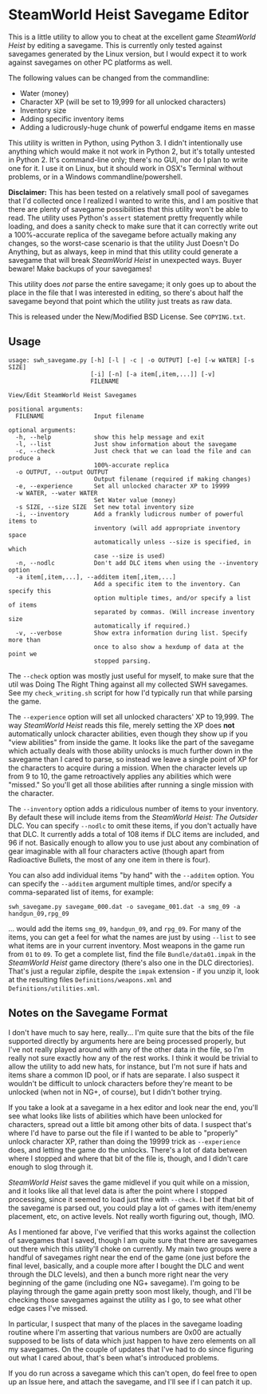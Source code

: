 SteamWorld Heist Savegame Editor
================================

This is a little utility to allow you to cheat at the excellent game
*SteamWorld Heist* by editing a savegame.  This is currently only tested
against savegames generated by the Linux version, but I would expect
it to work against savegames on other PC platforms as well.

The following values can be changed from the commandline:
 * Water (money)
 * Character XP (will be set to 19,999 for all unlocked characters)
 * Inventory size
 * Adding specific inventory items
 * Adding a ludicrously-huge chunk of powerful endgame items en masse

This utility is written in Python, using Python 3.  I didn't intentionally
use anything which would make it not work in Python 2, but it's totally
untested in Python 2.  It's command-line only; there's no GUI, nor do I
plan to write one for it.  I use it on Linux, but it should work in OSX's
Terminal without problems, or in a Windows commandline/powershell.

**Disclaimer:** This has been tested on a relatively small pool of
savegames that I'd collected once I realized I wanted to write this,
and I am positive that there are plenty of savegame possibilities that
this utility won't be able to read.  The utility uses Python's `assert`
statement pretty frequently while loading, and does a sanity check to
make sure that it can correctly write out a 100%-accurate replica of
the savegame before actually making any changes, so the worst-case
scenario is that the utility Just Doesn't Do Anything, but as always,
keep in mind that this utility could generate a savegame that will
break *SteamWorld Heist* in unexpected ways.  Buyer beware!  Make backups
of your savegames!

This utility does *not* parse the entire savegame; it only goes up to
about the place in the file that I was interested in editing, so there's
about half the savegame beyond that point which the utility just treats
as raw data.

This is released under the New/Modified BSD License.  See `COPYING.txt`.

Usage
-----

```
usage: swh_savegame.py [-h] [-l | -c | -o OUTPUT] [-e] [-w WATER] [-s SIZE]
                       [-i] [-n] [-a item[,item,...]] [-v]
                       FILENAME

View/Edit SteamWorld Heist Savegames

positional arguments:
  FILENAME              Input filename

optional arguments:
  -h, --help            show this help message and exit
  -l, --list            Just show information about the savegame
  -c, --check           Just check that we can load the file and can produce a
                        100%-accurate replica
  -o OUTPUT, --output OUTPUT
                        Output filename (required if making changes)
  -e, --experience      Set all unlocked character XP to 19999
  -w WATER, --water WATER
                        Set Water value (money)
  -s SIZE, --size SIZE  Set new total inventory size
  -i, --inventory       Add a frankly ludicrous number of powerful items to
                        inventory (will add appropriate inventory space
                        automatically unless --size is specified, in which
                        case --size is used)
  -n, --nodlc           Don't add DLC items when using the --inventory option
  -a item[,item,...], --additem item[,item,...]
                        Add a specific item to the inventory. Can specify this
                        option multiple times, and/or specify a list of items
                        separated by commas. (Will increase inventory size
                        automatically if required.)
  -v, --verbose         Show extra information during list. Specify more than
                        once to also show a hexdump of data at the point we
                        stopped parsing.
```

The `--check` option was mostly just useful for myself, to make sure that
the util was Doing The Right Thing against all my collected SWH savegames.
See my `check_writing.sh` script for how I'd typically run that while
parsing the game.

The `--experience` option will set all unlocked characters' XP to 19,999.  The
way *SteamWorld Heist* reads this file, merely setting the XP does **not**
automatically unlock character abilities, even though they show up if you
"view abilities" from inside the game.  It looks like the part of the savegame
which actually deals with those ability unlocks is much further down in the
savegame than I cared to parse, so instead we leave a single point of XP for
the characters to acquire during a mission.  When the character levels up from
9 to 10, the game retroactively applies any abilities which were "missed."  So
you'll get all those abilities after running a single mission with the
character.

The `--inventory` option adds a ridiculous number of items to your inventory.
By default these will include items from the *SteamWorld Heist: The Outsider*
DLC.  You can specify `--nodlc` to omit these items, if you don't actually have
that DLC.  It currently adds a total of 108 items if DLC items are included,
and 96 if not.  Basically enough to allow you to use just about any combination
of gear imaginable with all four characters active (though apart from Radioactive
Bullets, the most of any one item in there is four).

You can also add individual items "by hand" with the `--additem` option.  You can
specify the `--additem` argument multiple times, and/or specify a comma-separated
list of items, for example:

    swh_savegame.py savegame_000.dat -o savegame_001.dat -a smg_09 -a handgun_09,rpg_09

... would add the items `smg_09`, `handgun_09`, and `rpg_09`.  For many of the items,
you can get a feel for what the names are just by using `--list` to see what items are
in your current inventory.  Most weapons in the game run from `01` to `09`.  To get
a complete list, find the file `Bundle/data01.impak` in the *SteamWorld Heist* game
directory (there's also one in the DLC directories).  That's just a regular zipfile,
despite the `impak` extension - if you unzip it, look at the resulting files
`Definitions/weapons.xml` and `Definitions/utilities.xml`.

Notes on the Savegame Format
----------------------------

I don't have much to say here, really...  I'm quite sure that the bits of the file
supported directly by arguments here are being processed properly, but I've not
really played around with any of the other data in the file, so I'm really not sure
exactly how any of the rest works.  I think it would be trivial to allow the
utility to add new hats, for instance, but I'm not sure if hats and items share
a common ID pool, or if hats are separate.  I also suspect it wouldn't be difficult
to unlock characters before they're meant to be unlocked (when not in NG+, of
course), but I didn't bother trying.

If you take a look at a savegame in a hex editor and look near the end, you'll
see what looks like lists of abilities which have been unlocked for characters,
spread out a little bit among other bits of data.  I suspect that's where I'd have
to parse out the file if I wanted to be able to "properly" unlock character XP,
rather than doing the 19999 trick as `--experience` does, and letting the game
do the unlocks.  There's a lot of data between where I stopped and where that bit
of the file is, though, and I didn't care enough to slog through it.

*SteamWorld Heist* saves the game midlevel if you quit while on a mission, and
it looks like all that level data is after the point where I stopped processing,
since it seemed to load just fine with `--check`.  I bet if that bit of the savegame
is parsed out, you could play a lot of games with item/enemy placement, etc, on
active levels.  Not really worth figuring out, though, IMO.

As I mentioned far above, I've verified that this works against the collection
of savegames that I saved, though I am quite sure that there are savegames out there
which this utility'll choke on currently.  My main two groups were a handful of
savegames right near the end of the game (one just before the final level, basically,
and a couple more after I bought the DLC and went through the DLC levels), and then
a bunch more right near the very beginning of the game (including one NG+ savegame).
I'm going to be playing through the game again pretty soon most likely, though, and
I'll be checking those savegames against the utility as I go, to see what other edge
cases I've missed.

In particular, I suspect that many of the places in the savegame loading routine where
I'm asserting that various numbers are 0x00 are actually supposed to be lists of data
which just happen to have zero elements on all my savegames.  On the couple of updates
that I've had to do since figuring out what I cared about, that's been what's introduced
problems.

If you do run across a savegame which this can't open, do feel free to open up an
Issue here, and attach the savegame, and I'll see if I can patch it up.
